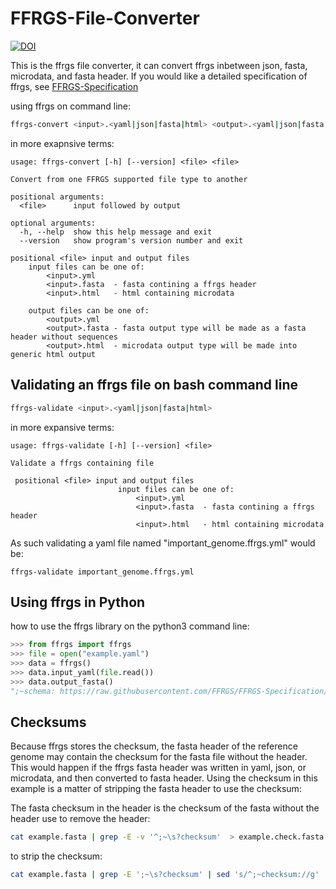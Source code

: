 # FFRGS-File-Converter
[![DOI](https://zenodo.org/badge/DOI/10.5281/zenodo.6762547.svg)](https://doi.org/10.5281/zenodo.6762547)

This is the ffrgs file converter, it can convert ffrgs inbetween json, fasta, microdata, and fasta header. If you would like a detailed specification of ffrgs, see [FFRGS-Specification](https://github.com/FFRGS/FFRGS-Specification)

using ffrgs on command line:

```bash
ffrgs-convert <input>.<yaml|json|fasta|html> <output>.<yaml|json|fasta|html>
```

in more exapnsive terms:

```
usage: ffrgs-convert [-h] [--version] <file> <file>

Convert from one FFRGS supported file type to another

positional arguments:
  <file>      input followed by output

optional arguments:
  -h, --help  show this help message and exit
  --version   show program's version number and exit

positional <file> input and output files
    input files can be one of:
        <input>.yml
        <input>.fasta  - fasta contining a ffrgs header
        <input>.html   - html containing microdata

    output files can be one of:
        <output>.yml
        <output>.fasta - fasta output type will be made as a fasta header without sequences
        <output>.html  - microdata output type will be made into generic html output
```

## Validating an ffrgs file on bash command line


```bash
ffrgs-validate <input>.<yaml|json|fasta|html>
```

in more expansive terms:

```
usage: ffrgs-validate [-h] [--version] <file>

Validate a ffrgs containing file

 positional <file> input and output files
                        input files can be one of:
                            <input>.yml
                            <input>.fasta  - fasta contining a ffrgs header
                            <input>.html   - html containing microdata
```


As such validating a yaml file named "important\_genome.ffrgs.yml" would be:

`ffrgs-validate important_genome.ffrgs.yml`



## Using ffrgs in Python

how to use the ffrgs library on the python3 command line:

```python
>>> from ffrgs import ffrgs
>>> file = open("example.yaml")
>>> data = ffrgs()
>>> data.input_yaml(file.read())
>>> data.output_fasta()
";~schema: https://raw.githubusercontent.com/FFRGS/FFRGS-Specification/main/ffrgs.json\n;~schemaVersion: 1\n;~genome: Bombas huntii\n;~version: 0.0.1\n;~author:;~  name:Adam Wright\n;~  url:https://wormbase.org/resource/person/WBPerson30813\n;~assembler:;~  name:David Molik\n;~  url:https:/david.molik.co/person\n;~place:;~  name:PBARC\n;~  url:https://www.ars.usda.gov/pacific-west-area/hilo-hi/daniel-k-inouye-us-pacific-basin-agricultural-research-center/\n;~taxa: Bombas huntii\n;~assemblySoftware: HiFiASM\n;~physicalSample: Located in Freezer 33, Drawer 137\n;~dateCreated: 2022-03-21\n;~instrument: ['Sequel IIe', 'Nanopore']\n;~scholarlyArticle: https://doi.org/10.1371/journal.pntd.0008755\n;~documentation: Built assembly from... \n;~identifier: ['gkx10242566416842']\n;~relatedLink: ['https/david.molik.co/genome']\n;~funding: some\n;~licence: public domain\n"
```

## Checksums

Because ffrgs stores the checksum, the fasta header of the reference genome may contain the checksum for the fasta file without the header. This would happen if the ffrgs fasta header was written in yaml, json, or microdata, and then converted to fasta header. Using the checksum in this example is a matter of stripping the fasta header to use the checksum:

The fasta checksum in the header is the checksum of the fasta without the header use to remove the header:

```bash
cat example.fasta | grep -E -v '^;~\s?checksum'  > example.check.fasta
```

to strip the checksum:


```bash
cat example.fasta | grep -E ';~\s?checksum' | sed 's/^;~checksum://g' | sed '/\'//g'
```
